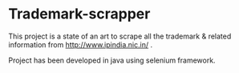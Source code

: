 # Trademark-scrapper

This project is a state of an art to scrape all the trademark &amp; related information from http://www.ipindia.nic.in/ .

Project has been developed in java using selenium framework.
